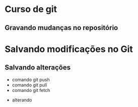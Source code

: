 # Curso de git

## Gravando mudanças no repositório

# Salvando modificações no Git


## Salvando alterações
* comando git push
* comando git pull
* comando git fetch
+ alterando
